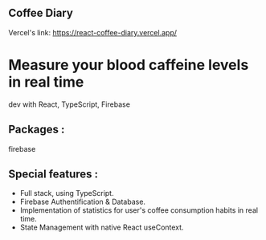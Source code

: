 ## Coffee Diary

Vercel's link: https://react-coffee-diary.vercel.app/

# Measure your blood caffeine levels in real time

dev with React, TypeScript, Firebase

## Packages :

firebase

## Special features :

- Full stack, using TypeScript.
- Firebase Authentification & Database.
- Implementation of statistics for user's coffee consumption habits in real time.
- State Management with native React useContext.
